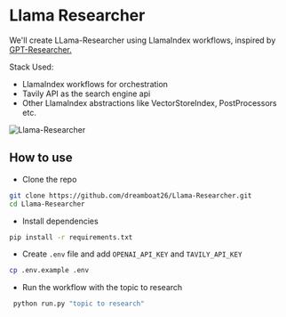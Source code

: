 # Llama Researcher

We'll create LLama-Researcher using LlamaIndex workflows, inspired by [GPT-Researcher.](https://github.com/assafelovic/gpt-researcher)

Stack Used:

- LlamaIndex workflows for orchestration
- Tavily API as the search engine api
- Other LlamaIndex abstractions like VectorStoreIndex, PostProcessors etc.

![Llama-Researcher](https://img.youtube.com/vi/gHdQcoeNgMU/maxresdefault.jpg)

## How to use

- Clone the repo

```bash
git clone https://github.com/dreamboat26/Llama-Researcher.git
cd Llama-Researcher
```

- Install dependencies

```bash
pip install -r requirements.txt
```

- Create `.env` file and add `OPENAI_API_KEY` and `TAVILY_API_KEY`

```bash
cp .env.example .env
```

- Run the workflow with the topic to research

```bash
 python run.py "topic to research"
```

